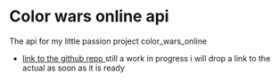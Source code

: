# Color wars online api

The api for my little passion project color_wars_online


- [link to the github repo ](https://github.com/omagaowi/color_wars_client) 
still a work in progress i will drop a link to the actual as soon as it is ready

